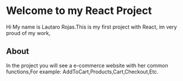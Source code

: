 # Welcome to my React Project

Hi My name is Lautaro Rojas.This is my first project with React, im very proud of my work,

## About

In the project you will see a e-commerce website with her common functions,For example: AddToCart,Products,Cart,Checkout,Etc.
